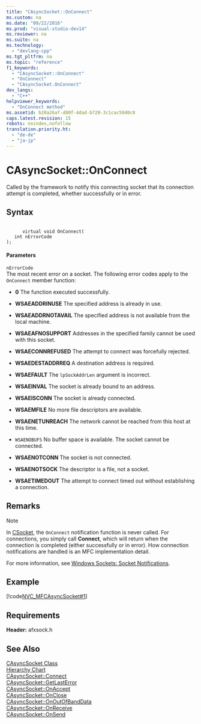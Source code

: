 ```yaml
---
title: "CAsyncSocket::OnConnect"
ms.custom: na
ms.date: "09/22/2016"
ms.prod: "visual-studio-dev14"
ms.reviewer: na
ms.suite: na
ms.technology: 
  - "devlang-cpp"
ms.tgt_pltfrm: na
ms.topic: "reference"
f1_keywords: 
  - "CAsyncSocket::OnConnect"
  - "OnConnect"
  - "CAsyncSocket.OnConnect"
dev_langs: 
  - "C++"
helpviewer_keywords: 
  - "OnConnect method"
ms.assetid: b20a26af-d80f-4dad-b720-3c1cac59d0c0
caps.latest.revision: 15
robots: noindex,nofollow
translation.priority.ht: 
  - "de-de"
  - "ja-jp"
---
```

# CAsyncSocket::OnConnect
Called by the framework to notify this connecting socket that its connection attempt is completed, whether successfully or in error.  
  
## Syntax  
  
```  
  
      virtual void OnConnect(  
   int nErrorCode   
);  
```  
  
#### Parameters  
 `nErrorCode`  
 The most recent error on a socket. The following error codes apply to the `OnConnect` member function:  
  
-   **0** The function executed successfully.  
  
-   **WSAEADDRINUSE** The specified address is already in use.  
  
-   **WSAEADDRNOTAVAIL** The specified address is not available from the local machine.  
  
-   **WSAEAFNOSUPPORT** Addresses in the specified family cannot be used with this socket.  
  
-   **WSAECONNREFUSED** The attempt to connect was forcefully rejected.  
  
-   **WSAEDESTADDRREQ** A destination address is required.  
  
-   **WSAEFAULT** The `lpSockAddrLen` argument is incorrect.  
  
-   **WSAEINVAL** The socket is already bound to an address.  
  
-   **WSAEISCONN** The socket is already connected.  
  
-   **WSAEMFILE** No more file descriptors are available.  
  
-   **WSAENETUNREACH** The network cannot be reached from this host at this time.  
  
-   `WSAENOBUFS` No buffer space is available. The socket cannot be connected.  
  
-   **WSAENOTCONN** The socket is not connected.  
  
-   **WSAENOTSOCK** The descriptor is a file, not a socket.  
  
-   **WSAETIMEDOUT** The attempt to connect timed out without establishing a connection.  
  
## Remarks  
  
> [!NOTE]
>  In [CSocket](../vs140/csocket-class.md), the `OnConnect` notification function is never called. For connections, you simply call **Connect**, which will return when the connection is completed (either successfully or in error). How connection notifications are handled is an MFC implementation detail.  
  
 For more information, see [Windows Sockets: Socket Notifications](../vs140/windows-sockets--socket-notifications.md).  
  
## Example  
 [!code[NVC_MFCAsyncSocket#1](../vs140/codesnippet/CPP/casyncsocket--onconnect_1.cpp)]  
  
## Requirements  
 **Header:** afxsock.h  
  
## See Also  
 [CAsyncSocket Class](../vs140/casyncsocket-class.md)   
 [Hierarchy Chart](../vs140/hierarchy-chart.md)   
 [CAsyncSocket::Connect](../vs140/casyncsocket--connect.md)   
 [CAsyncSocket::GetLastError](../vs140/casyncsocket--getlasterror.md)   
 [CAsyncSocket::OnAccept](../vs140/casyncsocket--onaccept.md)   
 [CAsyncSocket::OnClose](../vs140/casyncsocket--onclose.md)   
 [CAsyncSocket::OnOutOfBandData](../vs140/casyncsocket--onoutofbanddata.md)   
 [CAsyncSocket::OnReceive](../vs140/casyncsocket--onreceive.md)   
 [CAsyncSocket::OnSend](../vs140/casyncsocket--onsend.md)